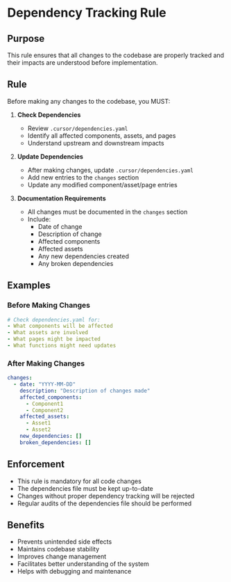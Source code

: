 # Dependency Tracking Rule

## Purpose
This rule ensures that all changes to the codebase are properly tracked and their impacts are understood before implementation.

## Rule
Before making any changes to the codebase, you MUST:

1. **Check Dependencies**
   - Review `.cursor/dependencies.yaml`
   - Identify all affected components, assets, and pages
   - Understand upstream and downstream impacts

2. **Update Dependencies**
   - After making changes, update `.cursor/dependencies.yaml`
   - Add new entries to the `changes` section
   - Update any modified component/asset/page entries

3. **Documentation Requirements**
   - All changes must be documented in the `changes` section
   - Include:
     - Date of change
     - Description of change
     - Affected components
     - Affected assets
     - Any new dependencies created
     - Any broken dependencies

## Examples

### Before Making Changes
```yaml
# Check dependencies.yaml for:
- What components will be affected
- What assets are involved
- What pages might be impacted
- What functions might need updates
```

### After Making Changes
```yaml
changes:
  - date: "YYYY-MM-DD"
    description: "Description of changes made"
    affected_components:
      - Component1
      - Component2
    affected_assets:
      - Asset1
      - Asset2
    new_dependencies: []
    broken_dependencies: []
```

## Enforcement
- This rule is mandatory for all code changes
- The dependencies file must be kept up-to-date
- Changes without proper dependency tracking will be rejected
- Regular audits of the dependencies file should be performed

## Benefits
- Prevents unintended side effects
- Maintains codebase stability
- Improves change management
- Facilitates better understanding of the system
- Helps with debugging and maintenance 